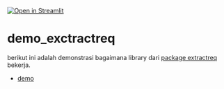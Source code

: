 [![Open in Streamlit](https://static.streamlit.io/badges/streamlit_badge_black_white.svg)](https://extractionreq.herokuapp.com/)

# demo_exctractreq

berikut ini adalah demonstrasi bagaimana library dari [package extractreq](https://github.com/asyrofist/Extraction-Requirement) bekerja.
- [demo](https://share.streamlit.io/asyrofist/demo_exctractreq/main/main.py)
